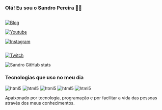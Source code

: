### Olá! Eu sou o Sandro Pereira ✋🏼


<div style="display:inline-block">

[![Blog](https://img.shields.io/website-up-down-green-red/http/monip.org.svg 
)](http://monip.org)

[![Youtube](https://img.shields.io/badge/YouTube-FF0000?style=for-the-badge&logo=youtube&logoColor=white 
)](http://monip.org)

[![Instagram](https://img.shields.io/badge/Instagram-E4405F?style=for-the-badge&logo=instagram&logoColor=white 
)](http://monip.org)

</div>


[![Twitch](https://img.shields.io/badge/Twitch-9146FF?style=for-the-badge&logo=twitch&logoColor=white
)](http://monip.org)

![Sandro GitHub stats](https://github-readme-stats.vercel.app/api?username=sandrodev&show_icons=true&theme=tokyonight)

### Tecnologias que uso no meu dia

<div style="display:inline-block">
<img alt="html5" src="https://img.shields.io/badge/HTML-239120?style=for-the-badge&logo=html5&logoColor=white">


<img alt="html5" src="https://img.shields.io/badge/CSS3-1572B6?style=for-the-badge&logo=css3&logoColor=white">


<img alt="html5" src="https://img.shields.io/badge/PHP-777BB4?style=for-the-badge&logo=php&logoColor=white">


<img alt="html5" src="https://img.shields.io/badge/MySQL-00000F?style=for-the-badge&logo=mysql&logoColor=white">


<img alt="html5" src="https://img.shields.io/badge/MongoDB-4EA94B?style=for-the-badge&logo=mongodb&logoColor=white">


</div><br/>

Apaixonado por tecnologia, programação e por facilitar a vida das pessoas através dos meus conhecimentos.
